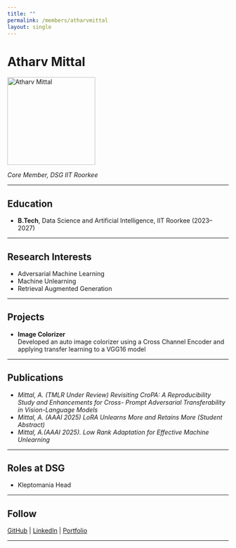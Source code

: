 ```yaml
---
title: ""
permalink: /members/atharvmittal
layout: single
---
```




# Atharv Mittal

<img src="{{ site.baseurl }}/assets/images/members/y24/otterv.webp" width="200" height="200" alt="Atharv Mittal">


*Core Member, DSG IIT Roorkee*

---

## Education  
- **B.Tech**, Data Science and Artificial Intelligence, IIT Roorkee (2023–2027)   
---

## Research Interests  
- Adversarial Machine Learning
- Machine Unlearning
- Retrieval Augmented Generation

---

## Projects  
- **Image Colorizer**  
Developed an auto image colorizer using a Cross Channel Encoder and applying transfer learning to a
VGG16 model

---

## Publications  

- *Mittal, A. (TMLR Under Review) Revisiting CroPA: A Reproducibility Study and Enhancements for Cross-
Prompt Adversarial Transferability in Vision-Language Models*
- *Mittal, A. (AAAI 2025) LoRA Unlearns More and Retains More (Student Abstract)*
- *Mittal, A.(AAAI 2025). Low Rank Adaptation for Effective Machine Unlearning*



---

## Roles at DSG  
- Kleptomania Head 

---

## Follow
[GitHub](https://github.com/johndoe) | [LinkedIn](https://linkedin.com/in/johndoe) | [Portfolio](https://johndoe.dev)

---
